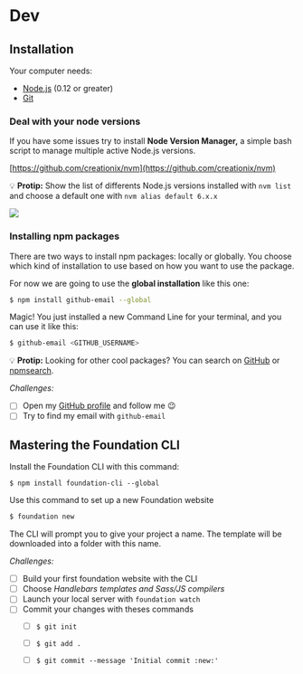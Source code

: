 # Dev

## Installation

Your computer needs:

* [Node.js](https://nodejs.org/en/) \(0.12 or greater\)
* [Git](https://git-scm.com/)

### Deal with your node versions

If you have some issues try to install **Node Version Manager,** a simple bash script to manage multiple active Node.js versions.

[https://github.com/creationix/nvm](https://github.com/creationix/nvm)

💡 **Protip:** Show the list of differents Node.js versions installed with `nvm list` and choose a default one with `nvm alias default 6.x.x`

![](/assets/nodejs.gif)

### Installing npm packages

There are two ways to install npm packages: locally or globally. You choose which kind of installation to use based on how you want to use the package.

For now we are going to use the **global installation** like this one:

```bash
$ npm install github-email --global
```

Magic! You just installed a new Command Line for your terminal, and you can use it like this:

```bash
$ github-email <GITHUB_USERNAME>
```

💡 **Protip:** Looking for other cool packages? You can search on [GitHub](https://github.com/explore) or [npmsearch](https://npmsearch.com/).

_Challenges:_

* [ ] Open my [GitHub profile](http://github.com/flexbox/) and follow me 😉
* [ ] Try to find my email with `github-email`

## Mastering the Foundation CLI

Install the Foundation CLI with this command:

```
$ npm install foundation-cli --global
```

Use this command to set up a new Foundation website

```bash
$ foundation new
```

The CLI will prompt you to give your project a name. The template will be downloaded into a folder with this name.

_Challenges:_

* [ ] Build your first foundation website with the CLI
* [ ] Choose _Handlebars templates and Sass/JS compilers_
* [ ] Launch your local server with `foundation watch`
* [ ] Commit your changes with theses commands
  * [ ] `$ git init`
  * [ ] `$ git add .`
  * [ ] `$ git commit --message 'Initial commit :new:'`



